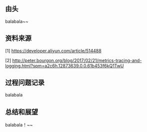 ## 由头

balabala~~

## 资料来源

[1] https://developer.aliyun.com/article/514488

[2] http://peter.bourgon.org/blog/2017/02/21/metrics-tracing-and-logging.html?spm=a2c6h.12873639.0.0.61b453f6kQ1TwU




## 过程问题记录

balabala

## 总结和展望

balabala！~~